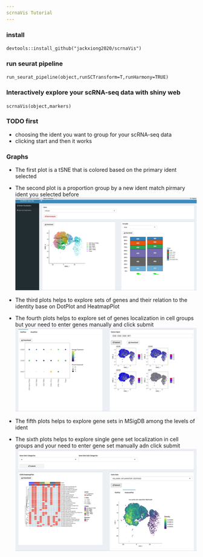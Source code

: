 ```yaml
---
scrnaVis Tutorial 
---
```

### install 
`devtools::install_github("jackxiong2020/scrnaVis")`

### run seurat pipeline
`run_seurat_pipeline(object,runSCTransform=T,runHarmony=TRUE)`

### Interactively explore your scRNA-seq data with shiny web
`scrnaVis(object,markers)`

### TODO first
- choosing the ident you want to group for your scRNA-seq data
- clicking start and then it works

### Graphs
- The first plot is a tSNE that is colored based on the primary ident selected
- The second plot is a proportion group by a new ident match pirmary ident you selected before
![](example_image/p1.png)

- The third plots helps to explore sets of genes and their relation to the identity base on DotPlot and HeatmapPlot
- The fourth plots helps to explore set of genes localization in cell groups but your need to enter genes manually and click submit
![](example_image/p2.png)

- The fifth plots helps to explore gene sets in MSigDB among the levels of ident
- The sixth plots helps to explore single gene set localization in cell groups and your need to enter gene set manually adn click submit
![](example_image/p3.png)


